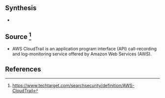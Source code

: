 ## Synthesis
- 
## Source [^1]
- AWS CloudTrail is an application program interface (API) call-recording and log-monitoring service offered by Amazon Web Services (AWS).
## References

[^1]: https://www.techtarget.com/searchsecurity/definition/AWS-CloudTrail